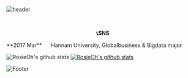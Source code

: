 ![header](https://capsule-render.vercel.app/api?type=waving&color=auto&height=200&section=header&text=Welcome%20&nbsp;MyProfile&fontSize=50&fontAlignY=40&desc=Rosie's&nbsp;GitHub&nbsp;Profile&descAlign=70)

<br>

<p align="center" fontSize=18> <b>📞SNS</b> </p>
**2017 Mar**&nbsp;&nbsp;&nbsp;&nbsp;&nbsp;&nbsp;Hannam University, Globalbusiness & Bigdata major

<br>

![RosieOh's github stats](https://github-readme-stats.vercel.app/api?username=RosieOh&show_icons=true)
[![RosieOh's github stats](https://github-readme-stats.vercel.app/api/top-langs/?username=RosieOh&show_icons=true&hide_border=true&title_color=004386&icon_color=004386&layout=compact)](https://github.com/RosieOh)

![Footer](https://capsule-render.vercel.app/api?type=waving&color=auto&height=200&section=footer)

